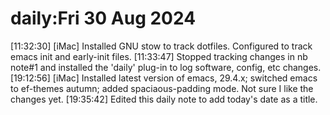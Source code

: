 # daily:Fri 30 Aug 2024

[11:32:30] [iMac] Installed GNU stow to track dotfiles. Configured to track emacs init and early-init files.
[11:33:47] Stopped tracking changes in nb note#1 and installed the 'daily' plug-in to log software, config, etc changes.
[19:12:56] [iMac] Installed latest version of emacs, 29.4.x; switched emacs to ef-themes autumn; added spaciaous-padding mode. Not sure I like the changes yet.
[19:35:42] Edited this daily note to add today's date as a title.
